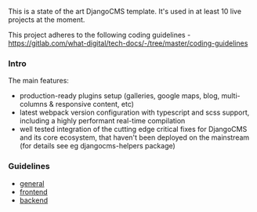 This is a state of the art DjangoCMS template. It's used in at least 10 live projects at the moment.

This project adheres to the following coding guidelines - https://gitlab.com/what-digital/tech-docs/-/tree/master/coding-guidelines

### Intro

The main features:
- production-ready plugins setup (galleries, google maps, blog, multi-columns & responsive content, etc)
- latest webpack version configuration with typescript and scss support, including a highly performant real-time compilation
- well tested integration of the cutting edge critical fixes for DjangoCMS and its core ecosystem, that haven't been deployed on the mainstream (for details see eg djangocms-helpers package)

### Guidelines

- [general](/docs/guidelines/general.md)
- [frontend](/docs/guidelines/frontend.md)
- [backend](/docs/guidelines/backend.md)
